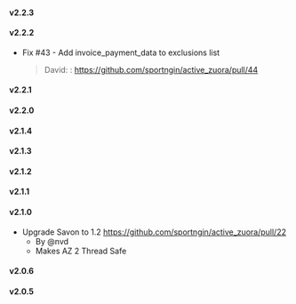 #### v2.2.3
#### v2.2.2
* Fix #43 - Add invoice_payment_data to exclusions list

  > David: : https://github.com/sportngin/active_zuora/pull/44

#### v2.2.1
#### v2.2.0
#### v2.1.4
#### v2.1.3
#### v2.1.2
#### v2.1.1
#### v2.1.0
* Upgrade Savon to 1.2 https://github.com/sportngin/active_zuora/pull/22
  - By @nvd
  - Makes AZ 2 Thread Safe
#### v2.0.6
#### v2.0.5
